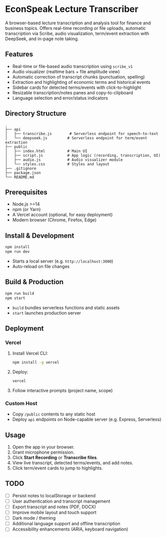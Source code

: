# EconSpeak Lecture Transcriber

A browser-based lecture transcription and analysis tool for finance and business topics. Offers real-time recording or file uploads, automatic transcription via Scribe, audio visualization, term/event extraction with DeepSeek, and in-page note taking.

## Features

- Real-time or file-based audio transcription using `scribe_v1`
- Audio visualizer (realtime bars + file amplitude view)
- Automatic correction of transcript chunks (punctuation, spelling)
- Extraction and highlighting of economic terms and historical events
- Sidebar cards for detected terms/events with click-to-highlight
- Resizable transcription/notes panes and copy-to-clipboard
- Language selection and error/status indicators

## Directory Structure

```
.
├── api
│   ├── transcribe.js        # Serverless endpoint for speech-to-text
│   └── deepseek.js         # Serverless endpoint for term/event extraction
├── public
│   ├── index.html          # Main UI
│   ├── script.js           # App logic (recording, transcription, UI)
│   ├── audio.js            # Audio visualizer module
│   └── styles.css          # Styles and layout
├── .gitignore
├── package.json
└── README.md
```

## Prerequisites

- Node.js >=14
- npm (or Yarn)
- A Vercel account (optional, for easy deployment)
- Modern browser (Chrome, Firefox, Edge)

## Install & Development

```bash
npm install
npm run dev
```

- Starts a local server (e.g. `http://localhost:3000`)
- Auto-reload on file changes

## Build & Production

```bash
npm run build
npm start
```

- `build` bundles serverless functions and static assets
- `start` launches production server

## Deployment

### Vercel

1. Install Vercel CLI:
   ```bash
   npm install -g vercel
   ```
2. Deploy:
   ```bash
   vercel
   ```
3. Follow interactive prompts (project name, scope)

### Custom Host

- Copy `/public` contents to any static host
- Deploy `api` endpoints on Node-capable server (e.g. Express, Serverless)

## Usage

1. Open the app in your browser.
2. Grant microphone permission.
3. Click **Start Recording** or **Transcribe files**.
4. View live transcript, detected terms/events, and add notes.
5. Click term/event cards to jump to highlights.

## TODO

- [ ] Persist notes to localStorage or backend
- [ ] User authentication and transcript management
- [ ] Export transcript and notes (PDF, DOCX)
- [ ] Improve mobile layout and touch support
- [ ] Dark mode / theming
- [ ] Additional language support and offline transcription
- [ ] Accessibility enhancements (ARIA, keyboard navigation)